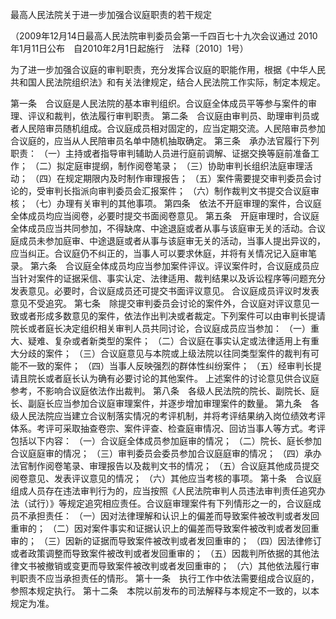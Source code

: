 最高人民法院关于进一步加强合议庭职责的若干规定


（2009年12月14日最高人民法院审判委员会第一千四百七十九次会议通过  2010年1月11日公布 自2010年2月1日起施行 法释〔2010〕1号）

为了进一步加强合议庭的审判职责，充分发挥合议庭的职能作用，根据《中华人民共和国人民法院组织法》和有关法律规定，结合人民法院工作实际，制定本规定。

第一条　合议庭是人民法院的基本审判组织。合议庭全体成员平等参与案件的审理、评议和裁判，依法履行审判职责。
第二条　合议庭由审判员、助理审判员或者人民陪审员随机组成。合议庭成员相对固定的，应当定期交流。人民陪审员参加合议庭的，应当从人民陪审员名单中随机抽取确定。
第三条　承办法官履行下列职责：
（一）主持或者指导审判辅助人员进行庭前调解、证据交换等庭前准备工作；
（二）拟定庭审提纲，制作阅卷笔录；
（三）协助审判长组织法庭审理活动；
（四）在规定期限内及时制作审理报告；
（五）案件需要提交审判委员会讨论的，受审判长指派向审判委员会汇报案件；
（六）制作裁判文书提交合议庭审核；
（七）办理有关审判的其他事项。
第四条　依法不开庭审理的案件，合议庭全体成员均应当阅卷，必要时提交书面阅卷意见。
第五条　开庭审理时，合议庭全体成员应当共同参加，不得缺席、中途退庭或者从事与该庭审无关的活动。合议庭成员未参加庭审、中途退庭或者从事与该庭审无关的活动，当事人提出异议的，应当纠正。合议庭仍不纠正的，当事人可以要求休庭，并将有关情况记入庭审笔录。
第六条　合议庭全体成员均应当参加案件评议。评议案件时，合议庭成员应当针对案件的证据采信、事实认定、法律适用、裁判结果以及诉讼程序等问题充分发表意见。必要时，合议庭成员还可提交书面评议意见。
合议庭成员评议时发表意见不受追究。
第七条　除提交审判委员会讨论的案件外，合议庭对评议意见一致或者形成多数意见的案件，依法作出判决或者裁定。下列案件可以由审判长提请院长或者庭长决定组织相关审判人员共同讨论，合议庭成员应当参加：
（一）重大、疑难、复杂或者新类型的案件；
（二）合议庭在事实认定或法律适用上有重大分歧的案件；
（三）合议庭意见与本院或上级法院以往同类型案件的裁判有可能不一致的案件；
（四）当事人反映强烈的群体性纠纷案件；
（五）经审判长提请且院长或者庭长认为确有必要讨论的其他案件。
上述案件的讨论意见供合议庭参考，不影响合议庭依法作出裁判。
第八条　各级人民法院的院长、副院长、庭长、副庭长应当参加合议庭审理案件，并逐步增加审理案件的数量。
第九条　各级人民法院应当建立合议制落实情况的考评机制，并将考评结果纳入岗位绩效考评体系。考评可采取抽查卷宗、案件评查、检查庭审情况、回访当事人等方式。考评包括以下内容：
（一）合议庭全体成员参加庭审的情况；
（二）院长、庭长参加合议庭庭审的情况；
（三）审判委员会委员参加合议庭庭审的情况；
（四）承办法官制作阅卷笔录、审理报告以及裁判文书的情况；
（五）合议庭其他成员提交阅卷意见、发表评议意见的情况；
（六）其他应当考核的事项。
第十条　合议庭组成人员存在违法审判行为的，应当按照《人民法院审判人员违法审判责任追究办法（试行）》等规定追究相应责任。合议庭审理案件有下列情形之一的，合议庭成员不承担责任：
（一）因对法律理解和认识上的偏差而导致案件被改判或者发回重审的；
（二）因对案件事实和证据认识上的偏差而导致案件被改判或者发回重审的；
（三）因新的证据而导致案件被改判或者发回重审的；
（四）因法律修订或者政策调整而导致案件被改判或者发回重审的；
（五）因裁判所依据的其他法律文书被撤销或变更而导致案件被改判或者发回重审的；
（六）其他依法履行审判职责不应当承担责任的情形。
第十一条　执行工作中依法需要组成合议庭的，参照本规定执行。
第十二条　本院以前发布的司法解释与本规定不一致的，以本规定为准。